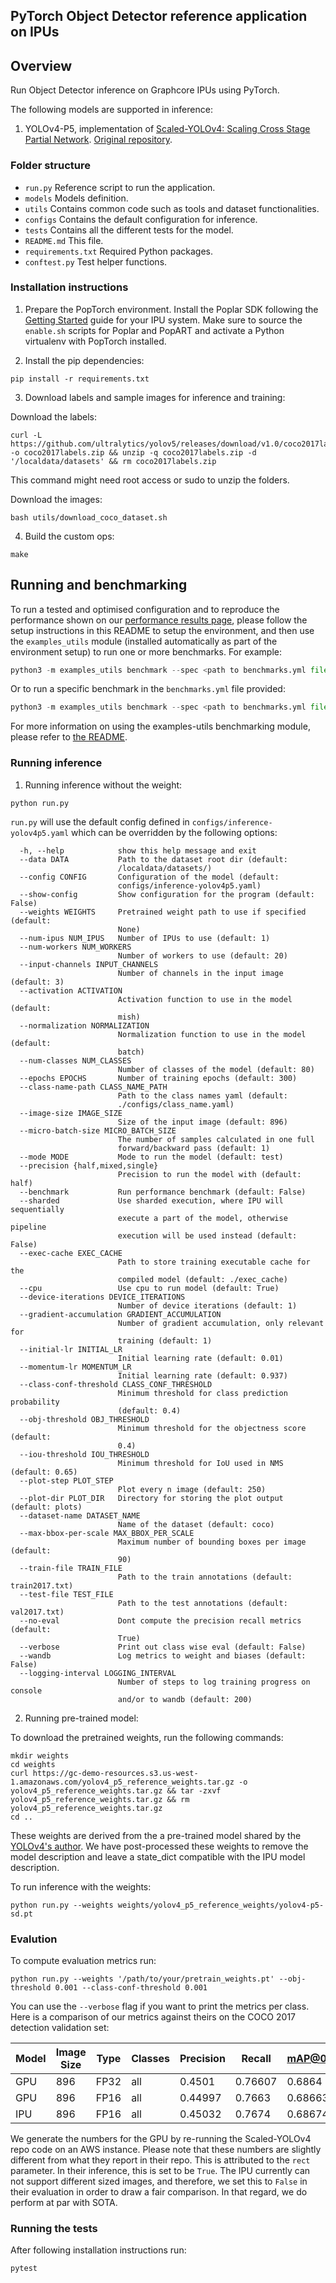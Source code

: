 PyTorch Object Detector reference application on IPUs
---

## Overview

Run Object Detector inference on Graphcore IPUs using PyTorch.

The following models are supported in inference:
1. YOLOv4-P5, implementation of [Scaled-YOLOv4: Scaling Cross Stage Partial Network](https://arxiv.org/abs/2011.08036). [Original repository](https://github.com/WongKinYiu/ScaledYOLOv4).

### Folder structure

* `run.py` Reference script to run the application.
* `models` Models definition.
* `utils` Contains common code such as tools and dataset functionalities.
* `configs` Contains the default configuration for inference.
* `tests` Contains all the different tests for the model.
* `README.md` This file.
* `requirements.txt` Required Python packages.
* `conftest.py` Test helper functions.

### Installation instructions

1. Prepare the PopTorch environment. Install the Poplar SDK following the
   [Getting Started](https://docs.graphcore.ai/en/latest/getting-started.html) guide for your IPU system. Make sure to source the
   `enable.sh` scripts for Poplar and PopART and activate a Python virtualenv with PopTorch installed.

2. Install the pip dependencies:

```console
pip install -r requirements.txt
```

3. Download labels and sample images for inference and training:

Download the labels:

```console
curl -L https://github.com/ultralytics/yolov5/releases/download/v1.0/coco2017labels.zip -o coco2017labels.zip && unzip -q coco2017labels.zip -d '/localdata/datasets' && rm coco2017labels.zip
```

This command might need root access or sudo to unzip the folders.

Download the images:

```console
bash utils/download_coco_dataset.sh
```

4. Build the custom ops:

```console
make
```

## Running and benchmarking

To run a tested and optimised configuration and to reproduce the performance shown on our [performance results page](https://www.graphcore.ai/performance-results), please follow the setup instructions in this README to setup the environment, and then use the `examples_utils` module (installed automatically as part of the environment setup) to run one or more benchmarks. For example:

```python
python3 -m examples_utils benchmark --spec <path to benchmarks.yml file>
```

Or to run a specific benchmark in the `benchmarks.yml` file provided:

```python
python3 -m examples_utils benchmark --spec <path to benchmarks.yml file> --benchmark <name of benchmark>
```

For more information on using the examples-utils benchmarking module, please refer to [the README](https://github.com/graphcore/examples-utils/blob/master/examples_utils/benchmarks/README.md).

### Running inference

1. Running inference without the weight:

```console
python run.py
```
`run.py` will use the default config defined in `configs/inference-yolov4p5.yaml` which can be overridden by the following options:
```
  -h, --help            show this help message and exit
  --data DATA           Path to the dataset root dir (default:
                        /localdata/datasets/)
  --config CONFIG       Configuration of the model (default:
                        configs/inference-yolov4p5.yaml)
  --show-config         Show configuration for the program (default: False)
  --weights WEIGHTS     Pretrained weight path to use if specified (default:
                        None)
  --num-ipus NUM_IPUS   Number of IPUs to use (default: 1)
  --num-workers NUM_WORKERS
                        Number of workers to use (default: 20)
  --input-channels INPUT_CHANNELS
                        Number of channels in the input image (default: 3)
  --activation ACTIVATION
                        Activation function to use in the model (default:
                        mish)
  --normalization NORMALIZATION
                        Normalization function to use in the model (default:
                        batch)
  --num-classes NUM_CLASSES
                        Number of classes of the model (default: 80)
  --epochs EPOCHS       Number of training epochs (default: 300)
  --class-name-path CLASS_NAME_PATH
                        Path to the class names yaml (default:
                        ./configs/class_name.yaml)
  --image-size IMAGE_SIZE
                        Size of the input image (default: 896)
  --micro-batch-size MICRO_BATCH_SIZE
                        The number of samples calculated in one full
                        forward/backward pass (default: 1)
  --mode MODE           Mode to run the model (default: test)
  --precision {half,mixed,single}
                        Precision to run the model with (default: half)
  --benchmark           Run performance benchmark (default: False)
  --sharded             Use sharded execution, where IPU will sequentially
                        execute a part of the model, otherwise pipeline
                        execution will be used instead (default: False)
  --exec-cache EXEC_CACHE
                        Path to store training executable cache for the
                        compiled model (default: ./exec_cache)
  --cpu                 Use cpu to run model (default: True)
  --device-iterations DEVICE_ITERATIONS
                        Number of device iterations (default: 1)
  --gradient-accumulation GRADIENT_ACCUMULATION
                        Number of gradient accumulation, only relevant for
                        training (default: 1)
  --initial-lr INITIAL_LR
                        Initial learning rate (default: 0.01)
  --momentum-lr MOMENTUM_LR
                        Initial learning rate (default: 0.937)
  --class-conf-threshold CLASS_CONF_THRESHOLD
                        Minimum threshold for class prediction probability
                        (default: 0.4)
  --obj-threshold OBJ_THRESHOLD
                        Minimum threshold for the objectness score (default:
                        0.4)
  --iou-threshold IOU_THRESHOLD
                        Minimum threshold for IoU used in NMS (default: 0.65)
  --plot-step PLOT_STEP
                        Plot every n image (default: 250)
  --plot-dir PLOT_DIR   Directory for storing the plot output (default: plots)
  --dataset-name DATASET_NAME
                        Name of the dataset (default: coco)
  --max-bbox-per-scale MAX_BBOX_PER_SCALE
                        Maximum number of bounding boxes per image (default:
                        90)
  --train-file TRAIN_FILE
                        Path to the train annotations (default: train2017.txt)
  --test-file TEST_FILE
                        Path to the test annotations (default: val2017.txt)
  --no-eval             Dont compute the precision recall metrics (default:
                        True)
  --verbose             Print out class wise eval (default: False)
  --wandb               Log metrics to weight and biases (default: False)
  --logging-interval LOGGING_INTERVAL
                        Number of steps to log training progress on console
                        and/or to wandb (default: 200)
```
2. Running pre-trained model:

To download the pretrained weights, run the following commands:
```
mkdir weights
cd weights
curl https://gc-demo-resources.s3.us-west-1.amazonaws.com/yolov4_p5_reference_weights.tar.gz -o yolov4_p5_reference_weights.tar.gz && tar -zxvf yolov4_p5_reference_weights.tar.gz && rm yolov4_p5_reference_weights.tar.gz
cd ..
```
These weights are derived from the a pre-trained model shared by the [YOLOv4's author](https://github.com/WongKinYiu/ScaledYOLOv4).
We have post-processed these weights to remove the model description and leave a state_dict compatible with the IPU model description.

To run inference with the weights:

```console
python run.py --weights weights/yolov4_p5_reference_weights/yolov4-p5-sd.pt
```

### Evalution

To compute evaluation metrics run:
``` console
python run.py --weights '/path/to/your/pretrain_weights.pt' --obj-threshold 0.001 --class-conf-threshold 0.001
```
You can use the `--verbose` flag if you want to print the metrics per class. Here is a comparison of our metrics against theirs on the COCO 2017 detection validation set:

| Model | Image Size | Type | Classes | Precision | Recall | mAP@0.5 | mAP@0.5:.95 |
|-------|------------|------|---------|-----------|--------|---------|-------------|
|  GPU  | 896        | FP32 | all     | 0.4501    | 0.76607| 0.6864  | 0.49034     |
|  GPU  | 896        | FP16 | all     | 0.44997   | 0.7663 | 0.68663 | 0.49037     |
|  IPU  | 896        | FP16 | all     | 0.45032   | 0.7674 | 0.68674 | 0.49159     |

We generate the numbers for the GPU by re-running the Scaled-YOLOv4 repo code on an AWS instance. Please note that these numbers are slightly different from what they report in their repo. This is attributed to the `rect` parameter. In their inference, this is set to be `True`. The IPU currently can not support different sized images, and therefore, we set this to `False` in their evaluation in order to draw a fair comparison. In that regard, we do perform at par with SOTA. 


### Running the tests

After following installation instructions run:

```console
pytest
```
